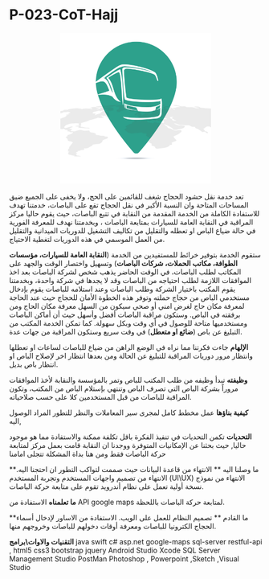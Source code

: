 # P-023-CoT-Hajj

<p align="center"> 
<img src="https://github.com/hosamyousof/P-023-CoT-Hajj/blob/master/Logo%20and%20App%20Icon.jpg" width="300" height="300">
</p>

تعد خدمة نقل حشود الحجاج شغف للقائمين على الحج، ولا يخفى على الجميع ضيق المساحات المتاحة وان النسبة الأكبر في نقل الحجاج تقع على الباصات، خدمتنا تهدف للاستفادة الكاملة من الخدمة المقدمة من النقابة في تتبع الباصات، حيث يقوم حاليا مركز المراقبة في النقابة العامة للسيارات بمتابعة الباصات ، وبخدمتنا نهدف للمعرفة الفورية في حالة ضياع الباص او تعطله والتقليل من تكاليف التشغيل للدوريات الميدانية والتقليل من العمل الموسمي في هذه الدوريات لتغطية الاحتياج.

ستقوم الخدمة بتوفير خرائط للمستفيدين من الخدمة (**النقابة العامة للسيارات، مؤسسات الطوافة، مكاتب الحملات، شركات الباصات**) وتسهيل واختصار الوقت والجهد على المكاتب لطلب الباصات،
 في الوقت الحاضر يذهب شخص لشركة الباصات بعد اخذ الموافقات اللازمة لطلب احتياجه من الباصات وقد لا يجدها في شركة واحدة، وبخدمتنا يقوم المكتب باختيار الشركة وطلب الباصات وعند استلامه للباصات يقوم بإدخال مستخدمي الباص من حجاج حملته وتوفر هذه الخطوة الأمان للحجاج حيث عند الحاجة لمعرفة مكان حاج لغرض امني أو صحي سيكون من السهل معرفة مكان الحاج ومن برفقته في الباص. وستكون مراقبة الباصات أفضل وأسهل حيث أن أماكن الباصات ومستخدميها متاحة للوصول في أي وقت وبكل سهولة. كما تمكن الخدمة المكتب من التبليغ عن باص (**ضائع او متعطل**) في وقت سريع وستكون المراقبة من جهات عدة.

**الإلهام**
جاءت فكرتنا مما نراه في الوضع الراهن من ضياع للباصات لساعات او تعطلها وانتظار مرور دوريات المراقبة للتبليغ عن الحالة ومن بعدها انتظار اخر لإصلاح الباص او انتظار باص بديل.

**وظيفته** 
تبدأ وظيفه من طلب المكتب للباص وتمر بالمؤسسة والنقابة لأخذ الموافقات مروراً بشركة الباص التي تصرف الباص وتنتهي بإستلام الباص من المكتب، وتكون المراقبة للباصات من قبل المستخدمين كلا على حسب صلاحياته.

**كيفية بناؤها**
عمل مخطط كامل لمجرى سير المعاملات والنظر للتطور المراد الوصول اليه, 

**التحديات**
تكمن التحديات في تنفيذ الفكرة باقل تكلفة ممكنة والاستفادة مما هو موجود حاليا, حيث بحثنا عن الإمكانيات المتوفرة ووجدنا ان النقابة قامت بعمل مركز لمتابعة حركة الباصات فقط ومن هنا بداة المشكلة تتجلى امامنا

**ما وصلنا اليه **
الانتهاء من قاعدة البيانات حيث صممت لتواكب التطور ان احتجنا اليه.
الانتهاء من تصميم واجهات المستخدم وتجربة المستخدم (UI\UX)
الانتهاء من نموذج نسخة أولية تعمل على نظام أندرويد تقوم على متابعة حركة الباصات. 

**ما تعلمناه**
الاستفادة من API google maps لمتابعة حركة الباصات باللحظة.

**ما القادم **
تصميم النظام للعمل على الويب. 
الاستفادة من الاساور لإدخال أسماء الحجاج الكترونيا للباصات ومعرفة أوقات دخولهم للباصات وخروجهم منها.

**التقنيات والاوات\برامج**
java swift c# asp.net google-maps sql-server restful-api , html5 css3 bootstrap jquery
Android Studio Xcode SQL Server Management Studio
PostMan Photoshop , Powerpoint ,Sketch   ,Visual Studio 
